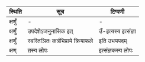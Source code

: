 | स्थिति | सूत्र | टिप्पणी |
| ----- | ------- | ------ |
| क्षणुँ॑ | - | - |
| क्षणुँ॑ | उपदेशेऽजनुनासिक इत् | उँ-इत्यस्य इत्संज्ञा |
| क्षणुँ॑ | स्वरितञितः कर्त्रभिप्राये क्रियाफले | इति उभयपदम् |
| क्षण् | तस्य लोपः | इत्संज्ञकस्य लोपः |
